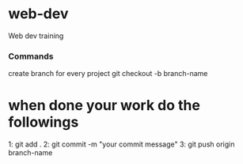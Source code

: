 # web-dev
Web dev training

### Commands
create branch for every project
git checkout -b branch-name
# when done your work do the followings
1: git add .
2: git commit -m "your commit message"
3: git push origin branch-name
